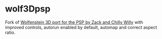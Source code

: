 # wolf3Dpsp
Fork of [Wolfenstein 3D port for the PSP by Zack and Chilly Willy](http://www.brewology.com/downloads/download.php?id=9730&mcid=1) with improved controls, autorun enabled by default, automap and correct aspect ratio.
